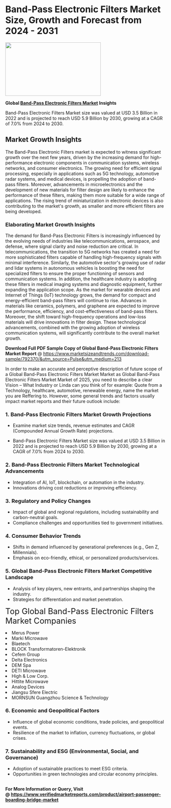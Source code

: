 <H1>Band-Pass Electronic Filters Market Size, Growth and Forecast from 2024 - 2031</H1><img class="aligncenter size-medium wp-image-584254" src="https://thirdeyenews.in/wp-content/uploads/2024/09/Global-Market-Research-300x168.jpeg" alt="" width="300" height="168" /><p><strong>Global&nbsp;<a href="https://www.marketsizeandtrends.com/download-sample/792370/&amp;utm_source=Pulse&amp;utm_medium=213">Band-Pass Electronic Filters Market</a> Insights</strong></p><p>Band-Pass Electronic Filters Market size was valued at USD 3.5 Billion in 2022 and is projected to reach USD 5.9 Billion by 2030, growing at a CAGR of 7.0% from 2024 to 2030.</p><p><h2>Market Growth Insights</h2> The Band-Pass Electronic Filters market is expected to witness significant growth over the next few years, driven by the increasing demand for high-performance electronic components in communication systems, wireless networks, and consumer electronics. The growing need for efficient signal processing, especially in applications such as 5G technology, automotive radar systems, and medical devices, is propelling the adoption of band-pass filters. Moreover, advancements in microelectronics and the development of new materials for filter design are likely to enhance the performance of these filters, making them more suitable for a wide range of applications. The rising trend of miniaturization in electronic devices is also contributing to the market's growth, as smaller and more efficient filters are being developed. <h3>Elaborating Market Growth Insights</h3> The demand for Band-Pass Electronic Filters is increasingly influenced by the evolving needs of industries like telecommunications, aerospace, and defense, where signal clarity and noise reduction are critical. In telecommunications, the transition to 5G networks has created a need for more sophisticated filters capable of handling high-frequency signals with minimal interference. Similarly, the automotive sector's growing use of radar and lidar systems in autonomous vehicles is boosting the need for specialized filters to ensure the proper functioning of sensors and communication systems. In addition, the healthcare industry is adopting these filters in medical imaging systems and diagnostic equipment, further expanding the application scope. As the market for wearable devices and Internet of Things (IoT) technology grows, the demand for compact and energy-efficient band-pass filters will continue to rise. Advances in materials like ceramics, polymers, and graphene are expected to improve the performance, efficiency, and cost-effectiveness of band-pass filters. Moreover, the shift toward high-frequency operations and low-loss materials will drive innovations in filter design. These technological advancements, combined with the growing adoption of wireless communication systems, will significantly contribute to the overall market growth. </p><p><span class=""><strong>Download Full PDF Sample Copy of Global Band-Pass Electronic Filters Market Report</strong> @ <a href="https://www.marketsizeandtrends.com/download-sample/792370/&amp;utm_source=Pulse&amp;utm_medium=213" target="_blank">https://www.marketsizeandtrends.com/download-sample/792370/&amp;utm_source=Pulse&amp;utm_medium=213</a></span></p><p>In order to make an accurate and perceptive description of future scope of a Global&nbsp;Band-Pass Electronic Filters Market Market as Global&nbsp;Band-Pass Electronic Filters Market Market of 2025, you need to describe a clear Vision &ndash; What Industry or Linda can you think of for example: Quote from a Technology, healthcare, automotive, renewable energy, name the market you are Reffering to. However, some general trends and factors usually impact market reports and their future outlook include:</p><h3>1.&nbsp;<strong>Band-Pass Electronic Filters Market Growth Projections</strong></h3><ul><li>Examine market size trends, revenue estimates and CAGR (Compounded Annual Growth Rate) projections.</li><li><p>Band-Pass Electronic Filters Market size was valued at USD 3.5 Billion in 2022 and is projected to reach USD 5.9 Billion by 2030, growing at a CAGR of 7.0% from 2024 to 2030.</p></li></ul><h3>2.&nbsp;<strong>Band-Pass Electronic Filters Market Technological Advancements</strong></h3><ul><li>Integration of AI, IoT, blockchain, or automation in the industry.</li><li>Innovations driving cost reductions or improving efficiency.</li></ul><h3>3.&nbsp;<strong>Regulatory and Policy Changes</strong></h3><ul><li>Impact of global and regional regulations, including sustainability and carbon-neutral goals.</li><li>Compliance challenges and opportunities tied to government initiatives.</li></ul><h3>4.&nbsp;<strong>Consumer Behavior Trends</strong></h3><ul><li>Shifts in demand influenced by generational preferences (e.g., Gen Z, Millennials).</li><li>Emphasis on eco-friendly, ethical, or personalized products/services.</li></ul><h3>5.&nbsp;<strong>Global Band-Pass Electronic Filters Market Competitive Landscape</strong></h3><ul><li>Analysis of key players, new entrants, and partnerships shaping the industry.</li><li>Strategies for differentiation and market penetration.</li></ul><p data-pm-slice="1 1 []"><span style="color: inherit; font-family: inherit; font-size: 25px;">Top Global Band-Pass Electronic Filters Market Companies</span></p><div class="" data-test-id=""><p><li>Merus Power</li><li> Marki Microwave</li><li> Blaetech</li><li> BLOCK Transformatoren-Elektronik</li><li> Cefem Group</li><li> Delta Electronics</li><li> DEM Spa</li><li> DETI Microwave</li><li> High & Low Corp.</li><li> Hittite Microwave</li><li> Analog Devices</li><li> Jiangsu Sfere Electric</li><li> MORNSUN Guangzhou Science & Technology</li></p></div><h3>6.&nbsp;<strong>Economic and Geopolitical Factors</strong></h3><ul><li>Influence of global economic conditions, trade policies, and geopolitical events.</li><li>Resilience of the market to inflation, currency fluctuations, or global crises.</li></ul><h3>7.&nbsp;<strong>Sustainability and ESG (Environmental, Social, and Governance)</strong></h3><ul><li>Adoption of sustainable practices to meet ESG criteria.</li><li>Opportunities in green technologies and circular economy principles.</li></ul><h2><strong style="font-size: 14px;">For More Information or Query, Visit @&nbsp;</strong><a style="background-color: #ffffff; font-size: 14px;" href="https://www.marketsizeandtrends.com/report/band-pass-electronic-filters-market/" target="_blank">https://www.verifiedmarketreports.com/product/airport-passenger-boarding-bridge-market</a></h2>
